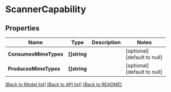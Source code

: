 # ScannerCapability

## Properties
Name | Type | Description | Notes
------------ | ------------- | ------------- | -------------
**ConsumesMimeTypes** | **[]string** |  | [optional] [default to null]
**ProducesMimeTypes** | **[]string** |  | [optional] [default to null]

[[Back to Model list]](../README.md#documentation-for-models) [[Back to API list]](../README.md#documentation-for-api-endpoints) [[Back to README]](../README.md)


